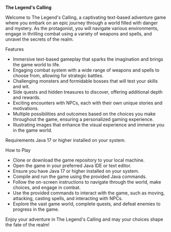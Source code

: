 **The Legend's Calling**

Welcome to The Legend's Calling, a captivating text-based adventure game where you embark on an epic journey through a world filled with danger and mystery. As the protagonist, you will navigate various environments, engage in thrilling combat using a variety of weapons and spells, and unravel the secrets of the realm.

Features
- Immersive text-based gameplay that sparks the imagination and brings the game world to life.
- Engaging combat system with a wide range of weapons and spells to choose from, allowing for strategic battles.
- Challenging monsters and formidable bosses that will test your skills and wit.
- Side quests and hidden treasures to discover, offering additional depth and rewards.
- Exciting encounters with NPCs, each with their own unique stories and motivations.
- Multiple possibilities and outcomes based on the choices you make throughout the game, ensuring a personalized gaming experience.
- Illustrating images that enhance the visual experience and immerse you in the game world.

Requirements
Java 17 or higher installed on your system.

How to Play
- Clone or download the game repository to your local machine.
- Open the game in your preferred Java IDE or text editor.
- Ensure you have Java 17 or higher installed on your system.
- Compile and run the game using the provided Java commands.
- Follow the on-screen instructions to navigate through the world, make choices, and engage in combat.
- Use the provided commands to interact with the game, such as moving, attacking, casting spells, and interacting with NPCs.
- Explore the vast game world, complete quests, and defeat enemies to progress in the game.

Enjoy your adventure in The Legend's Calling and may your choices shape the fate of the realm!
